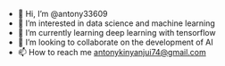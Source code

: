 - 👋 Hi, I’m @antony33609
- 👀 I’m interested in data science and machine learning
- 🌱 I’m currently learning deep learning with tensorflow
- 💞️ I’m looking to collaborate on the development of AI
- 📫 How to reach me antonykinyanjui74@gmail.com

<!---
antony33609/antony33609 is a ✨ special ✨ repository because its `README.md` (this file) appears on your GitHub profile.
You can click the Preview link to take a look at your changes.
--->
